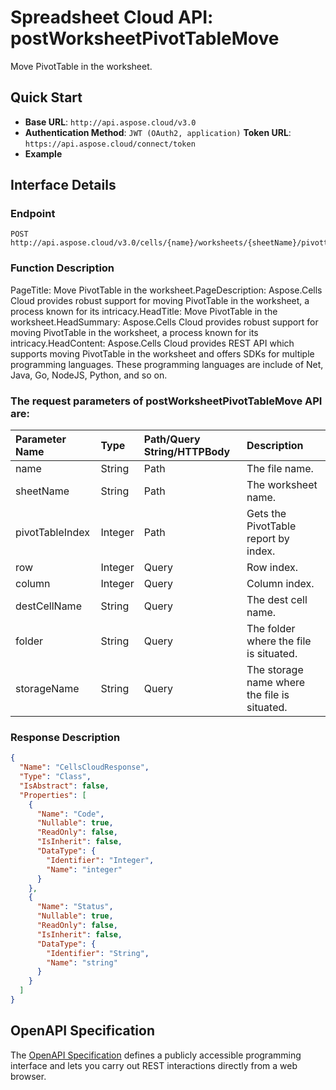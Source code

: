 # **Spreadsheet Cloud API: postWorksheetPivotTableMove**

Move PivotTable in the worksheet. 

## **Quick Start**

- **Base URL**: `http://api.aspose.cloud/v3.0`
- **Authentication Method**: `JWT (OAuth2, application)`  **Token URL**: `https://api.aspose.cloud/connect/token`
- **Example** 
<script src="https://gist.github.com/aspose-cells-cloud-gists/8a5b324fdf3e574dbd747c1a1e24b05d.js?file=Example30_PostWorksheetPivotTableMove.cs"></script>

## **Interface Details**

### **Endpoint** 

```
POST http://api.aspose.cloud/v3.0/cells/{name}/worksheets/{sheetName}/pivottables/{pivotTableIndex}/Move
```

### **Function Description**
PageTitle: Move PivotTable in the worksheet.PageDescription: Aspose.Cells Cloud provides robust support for moving PivotTable in the worksheet, a process known for its intricacy.HeadTitle: Move PivotTable in the worksheet.HeadSummary: Aspose.Cells Cloud provides robust support for moving PivotTable in the worksheet, a process known for its intricacy.HeadContent: Aspose.Cells Cloud provides REST API which supports moving PivotTable in the worksheet and offers SDKs for multiple programming languages. These programming languages are include of Net, Java, Go, NodeJS, Python, and so on.

### The request parameters of **postWorksheetPivotTableMove** API are: 

| Parameter Name | Type | Path/Query String/HTTPBody | Description | 
| :- | :- | :- |:- | 
|name|String|Path|The file name.|
|sheetName|String|Path|The worksheet name.|
|pivotTableIndex|Integer|Path|Gets the PivotTable report by index.|
|row|Integer|Query|Row index.|
|column|Integer|Query|Column index.|
|destCellName|String|Query|The dest cell name.|
|folder|String|Query|The folder where the file is situated.|
|storageName|String|Query|The storage name where the file is situated.|


### **Response Description**
```json
{
  "Name": "CellsCloudResponse",
  "Type": "Class",
  "IsAbstract": false,
  "Properties": [
    {
      "Name": "Code",
      "Nullable": true,
      "ReadOnly": false,
      "IsInherit": false,
      "DataType": {
        "Identifier": "Integer",
        "Name": "integer"
      }
    },
    {
      "Name": "Status",
      "Nullable": true,
      "ReadOnly": false,
      "IsInherit": false,
      "DataType": {
        "Identifier": "String",
        "Name": "string"
      }
    }
  ]
}
```

## OpenAPI Specification

The [OpenAPI Specification](https://reference.aspose.cloud/cells/#/PivotTablesController/PostWorksheetPivotTableMove) defines a publicly accessible programming interface and lets you carry out REST interactions directly from a web browser.


